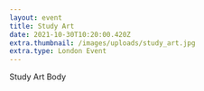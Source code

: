 ```yaml
---
layout: event
title: Study Art
date: 2021-10-30T10:20:00.420Z
extra.thumbnail: /images/uploads/study_art.jpg
extra.type: London Event
---
```

Study Art Body
